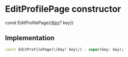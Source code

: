 


# EditProfilePage constructor






const
EditProfilePage(\{[Key](https://api.flutter.dev/flutter/foundation/Key-class.html)? key\})





## Implementation

```dart
const EditProfilePage(\{Key? key\}) : super(key: key);
```







